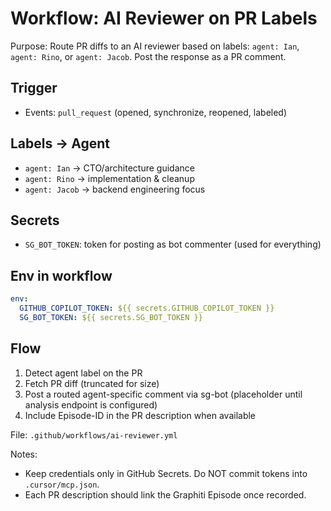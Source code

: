 # Workflow: AI Reviewer on PR Labels

Purpose: Route PR diffs to an AI reviewer based on labels: `agent: Ian`, `agent: Rino`, or `agent: Jacob`. Post the response as a PR comment.

## Trigger
- Events: `pull_request` (opened, synchronize, reopened, labeled)

## Labels → Agent
- `agent: Ian` → CTO/architecture guidance
- `agent: Rino` → implementation & cleanup
- `agent: Jacob` → backend engineering focus

## Secrets
- `SG_BOT_TOKEN`: token for posting as bot commenter (used for everything)

## Env in workflow
```yaml
env:
  GITHUB_COPILOT_TOKEN: ${{ secrets.GITHUB_COPILOT_TOKEN }}
  SG_BOT_TOKEN: ${{ secrets.SG_BOT_TOKEN }}
```

## Flow
1) Detect agent label on the PR
2) Fetch PR diff (truncated for size)
3) Post a routed agent-specific comment via sg-bot (placeholder until analysis endpoint is configured)
4) Include Episode-ID in the PR description when available

File: `.github/workflows/ai-reviewer.yml`

Notes:
- Keep credentials only in GitHub Secrets. Do NOT commit tokens into `.cursor/mcp.json`.
- Each PR description should link the Graphiti Episode once recorded.
